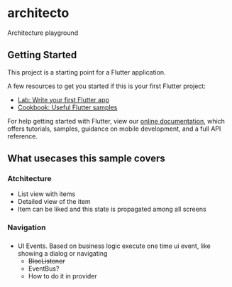 # architecto

Architecture playground

## Getting Started

This project is a starting point for a Flutter application.

A few resources to get you started if this is your first Flutter project:

- [Lab: Write your first Flutter app](https://flutter.dev/docs/get-started/codelab)
- [Cookbook: Useful Flutter samples](https://flutter.dev/docs/cookbook)

For help getting started with Flutter, view our
[online documentation](https://flutter.dev/docs), which offers tutorials,
samples, guidance on mobile development, and a full API reference.


## What usecases this sample covers

### Atchitecture
- List view with items
- Detailed view of the item
- Item can be liked and this state is propagated among all screens


### Navigation


### 
- UI Events. Based on business logic execute one time ui event, like showing a dialog or navigating
  - ~~BlocListener~~ 
  - EventBus?
  - How to do it in provider
 
